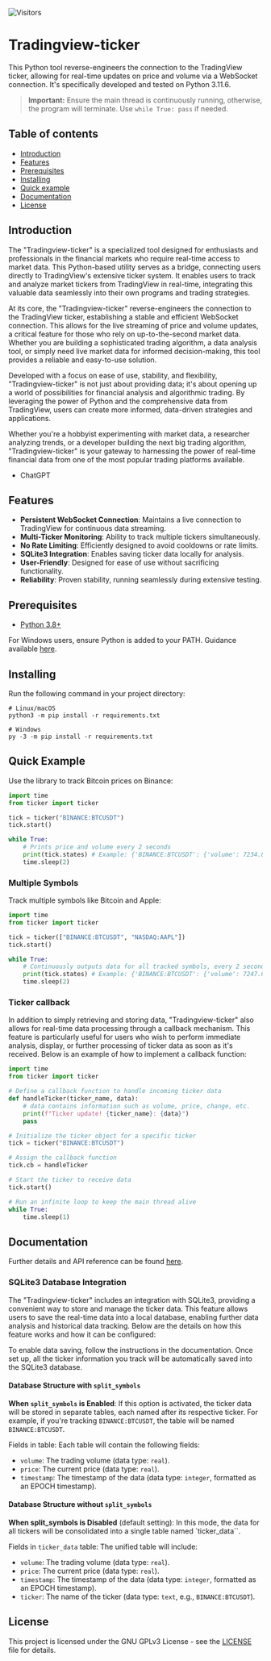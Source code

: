 ![Visitors](https://visitor-badge.laobi.icu/badge?page_id=Hattorius.Tradingview-ticker)
# Tradingview-ticker
This Python tool reverse-engineers the connection to the TradingView ticker, allowing for real-time updates on price and volume via a WebSocket connection. It's specifically developed and tested on Python 3.11.6.

> **Important:** Ensure the main thread is continuously running, otherwise, the program will terminate. Use `while True: pass` if needed.

## Table of contents
* [Introduction](#introduction)
* [Features](#features)
* [Prerequisites](#prerequisites)
* [Installing](#installing)
* [Quick example](#quick-example)
* [Documentation](#documentation)
* [License](#license)

## Introduction
The "Tradingview-ticker" is a specialized tool designed for enthusiasts and professionals in the financial markets who require real-time access to market data. This Python-based utility serves as a bridge, connecting users directly to TradingView's extensive ticker system. It enables users to track and analyze market tickers from TradingView in real-time, integrating this valuable data seamlessly into their own programs and trading strategies.

At its core, the "Tradingview-ticker" reverse-engineers the connection to the TradingView ticker, establishing a stable and efficient WebSocket connection. This allows for the live streaming of price and volume updates, a critical feature for those who rely on up-to-the-second market data. Whether you are building a sophisticated trading algorithm, a data analysis tool, or simply need live market data for informed decision-making, this tool provides a reliable and easy-to-use solution.

Developed with a focus on ease of use, stability, and flexibility, "Tradingview-ticker" is not just about providing data; it's about opening up a world of possibilities for financial analysis and algorithmic trading. By leveraging the power of Python and the comprehensive data from TradingView, users can create more informed, data-driven strategies and applications.

Whether you're a hobbyist experimenting with market data, a researcher analyzing trends, or a developer building the next big trading algorithm, "Tradingview-ticker" is your gateway to harnessing the power of real-time financial data from one of the most popular trading platforms available.

- ChatGPT

## Features
* **Persistent WebSocket Connection**: Maintains a live connection to TradingView for continuous data streaming.
* **Multi-Ticker Monitoring**: Ability to track multiple tickers simultaneously.
* **No Rate Limiting**: Efficiently designed to avoid cooldowns or rate limits.
* **SQLite3 Integration**: Enables saving ticker data locally for analysis.
* **User-Friendly**: Designed for ease of use without sacrificing functionality.
* **Reliability**: Proven stability, running seamlessly during extensive testing.

## Prerequisites
* [Python 3.8+](https://www.python.org/downloads/)

For Windows users, ensure Python is added to your PATH. Guidance available [here](https://superuser.com/a/143121).

## Installing
Run the following command in your project directory:
```
# Linux/macOS
python3 -m pip install -r requirements.txt

# Windows
py -3 -m pip install -r requirements.txt
```

## Quick Example
Use the library to track Bitcoin prices on Binance:

```py
import time
from ticker import ticker

tick = ticker("BINANCE:BTCUSDT")
tick.start()

while True:
    # Prints price and volume every 2 seconds
    print(tick.states) # Example: {'BINANCE:BTCUSDT': {'volume': 7234.88273, 'price': 42759.18, 'change': 248.08, 'changePercentage': 0.58, 'time': 1705390590}}
    time.sleep(2)
```

### Multiple Symbols
Track multiple symbols like Bitcoin and Apple:

```py
import time
from ticker import ticker

tick = ticker(["BINANCE:BTCUSDT", "NASDAQ:AAPL"])
tick.start()

while True:
    # Continuously outputs data for all tracked symbols, every 2 seconds
    print(tick.states) # Example: {'BINANCE:BTCUSDT': {'volume': 7247.69177, 'price': 42749.32, 'change': 238.22, 'changePercentage': 0.56, 'time': 1705390650}, 'NASDAQ:AAPL': {'volume': 40477782, 'price': 185.92, 'change': 0.33, 'changePercentage': 0.18, 'time': 1705107599}}
    time.sleep(2)
```

### Ticker callback
In addition to simply retrieving and storing data, "Tradingview-ticker" also allows for real-time data processing through a callback mechanism. This feature is particularly useful for users who wish to perform immediate analysis, display, or further processing of ticker data as soon as it's received. Below is an example of how to implement a callback function:
```py
import time
from ticker import ticker

# Define a callback function to handle incoming ticker data
def handleTicker(ticker_name, data):
    # data contains information such as volume, price, change, etc.
    print(f"Ticker update! {ticker_name}: {data}")
    pass

# Initialize the ticker object for a specific ticker
tick = ticker("BINANCE:BTCUSDT")

# Assign the callback function
tick.cb = handleTicker

# Start the ticker to receive data
tick.start()

# Run an infinite loop to keep the main thread alive
while True:
    time.sleep(1)
```

## Documentation
Further details and API reference can be found [here](https://github.com/Hattorius/Tradingview-ticker/wiki/API-Reference).

### SQLite3 Database Integration
The "Tradingview-ticker" includes an integration with SQLite3, providing a convenient way to store and manage the ticker data. This feature allows users to save the real-time data into a local database, enabling further data analysis and historical data tracking. Below are the details on how this feature works and how it can be configured:

To enable data saving, follow the instructions in the documentation. Once set up, all the ticker information you track will be automatically saved into the SQLite3 database.

#### Database Structure with `split_symbols`
**When `split_symbols` is Enabled**: If this option is activated, the ticker data will be stored in separate tables, each named after its respective ticker. For example, if you're tracking `BINANCE:BTCUSDT`, the table will be named `BINANCE:BTCUSDT`.

Fields in table: Each table will contain the following fields:
- `volume`: The trading volume (data type: `real`).
- `price`: The current price (data type: `real`).
- `timestamp`: The timestamp of the data (data type: `integer`, formatted as an EPOCH timestamp).

#### Database Structure without `split_symbols`
**When split_symbols is Disabled** (default setting): In this mode, the data for all tickers will be consolidated into a single table named `ticker_data``.

Fields in `ticker_data` table: The unified table will include:
- `volume`: The trading volume (data type: `real`).
- `price`: The current price (data type: `real`).
- `timestamp`: The timestamp of the data (data type: `integer`, formatted as an EPOCH timestamp).
- `ticker`: The name of the ticker (data type: `text`, e.g., `BINANCE:BTCUSDT`).

## License
This project is licensed under the GNU GPLv3 License - see the [LICENSE](LICENSE) file for details.
